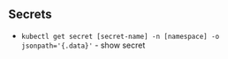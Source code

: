 ## Secrets

* `kubectl get secret [secret-name] -n [namespace] -o jsonpath='{.data}'` - show secret

